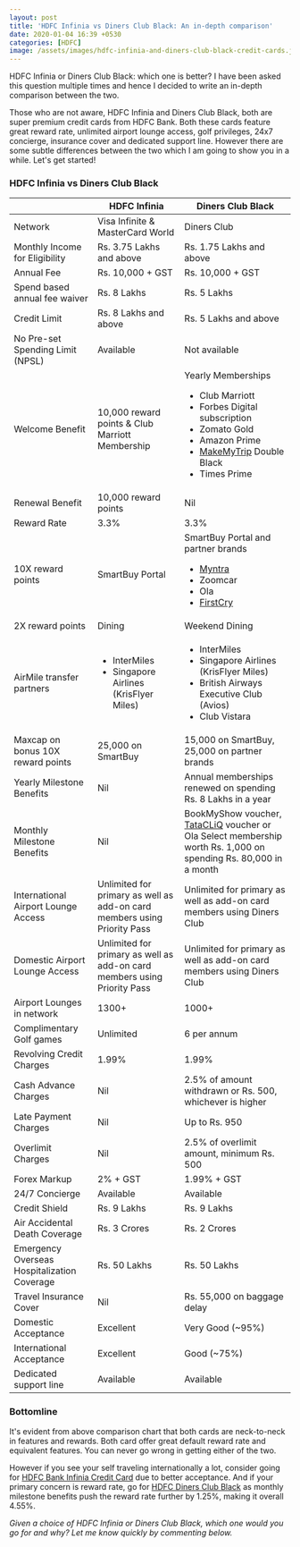 ```yaml
---
layout: post
title: 'HDFC Infinia vs Diners Club Black: An in-depth comparison'
date: 2020-01-04 16:39 +0530
categories: [HDFC]
image: /assets/images/hdfc-infinia-and-diners-club-black-credit-cards.jpg
---
```


HDFC Infinia or Diners Club Black: which one is better? I have been asked this question multiple times and hence I decided to write an in-depth comparison between the two.

Those who are not aware, HDFC Infinia and Diners Club Black, both are super premium credit cards from HDFC Bank. Both these cards feature great reward rate, unlimited airport lounge access, golf privileges, 24x7 concierge, insurance cover and dedicated support line. However there are some subtle differences between the two which I am going to show you in a while. Let's get started!

### HDFC Infinia vs Diners Club Black

<table class="table" style="display: block;overflow-x: auto;">
  <thead class="thead-dark">
  <tr>
    <th scope="col"> </th>
  	<th scope="col"> HDFC Infinia</th>
    <th scope="col"> Diners Club Black</th>
  </tr>
  </thead>
  <tbody>
  <tr>
    <td> Network </td>
  	<td> Visa Infinite & MasterCard World</td>
    <td> Diners Club </td>
  </tr>
  <tr>
    <td> Monthly Income for Eligibility </td>
  	<td> Rs. 3.75 Lakhs and above</td>
    <td> Rs. 1.75 Lakhs and above</td>
  </tr>
  <tr>
    <td> Annual Fee </td>
  	<td> Rs. 10,000 + GST </td>
    <td> Rs. 10,000 + GST </td>
  </tr>
  <tr>
    <td> Spend based annual fee waiver </td>
  	<td> Rs. 8 Lakhs </td>
    <td> Rs. 5 Lakhs </td>
  </tr>
  <tr>
    <td> Credit Limit </td>
  	<td> Rs. 8 Lakhs and above </td>
    <td> Rs. 5 Lakhs and above </td>
  </tr>
  <tr>
    <td> No Pre-set Spending Limit (NPSL) </td>
  	<td> Available </td>
    <td> Not available </td>
  </tr>
  <tr>
    <td> Welcome Benefit </td>
  	<td> 10,000 reward points & Club Marriott Membership </td>
    <td> Yearly Memberships<ul><li>Club Marriott</li><li>Forbes Digital subscription</li><li> Zomato Gold</li><li> Amazon Prime</li><li> <a href="https://l.cardinfo.in/makemytrip" target="_blank">MakeMyTrip</a> Double Black</li><li> Times Prime</li></ul> </td>
  </tr>
  <tr>
    <td> Renewal Benefit </td>
  	<td> 10,000 reward points</td>
    <td> Nil </td>
  </tr>
  <tr>
    <td> Reward Rate </td>
  	<td> 3.3% </td>
    <td> 3.3% </td>
  </tr>
  <tr>
    <td> 10X reward points </td>
  	<td> SmartBuy Portal </td>
    <td> SmartBuy Portal and partner brands <ul><li><a href="https://l.cardinfo.in/myntra" target="_blank">Myntra</a></li><li> Zoomcar</li><li> Ola </li><li> <a href="https://l.cardinfo.in/firstcry" target="_blank">FirstCry</a> </li></ul></td>
  </tr>
  <tr>
    <td> 2X reward points </td>
  	<td> Dining </td>
    <td> Weekend Dining</td>
  </tr>
  <tr>
    <td> AirMile transfer partners </td>
  	<td> <ul><li>InterMiles </li><li> Singapore Airlines (KrisFlyer Miles)</li></ul> </td>
    <td> <ul><li> InterMiles</li><li> Singapore Airlines (KrisFlyer Miles) </li><li>British Airways Executive Club (Avios)</li><li> Club Vistara</li></ul></td>
  </tr>
  <tr>
    <td> Maxcap on bonus 10X reward points</td>
  	<td> 25,000 on SmartBuy</td>
    <td> 15,000 on SmartBuy, 25,000 on partner brands</td>
  </tr>
  <tr>
    <td> Yearly Milestone Benefits </td>
  	<td> Nil </td>
    <td> Annual memberships renewed on spending Rs. 8 Lakhs in a year </td>
  </tr>
  <tr>
    <td> Monthly Milestone Benefits</td>
  	<td> Nil </td>
    <td> BookMyShow voucher, <a href="https://l.cardinfo.in/tatacliq" target="_blank">TataCLiQ</a> voucher or Ola Select membership worth Rs. 1,000 on spending Rs. 80,000 in a month</td>
  </tr>
  <tr>
    <td> International Airport Lounge Access</td>
    <td> Unlimited for primary as well as add-on card members using Priority Pass</td>
  	<td> Unlimited for primary as well as add-on card members using Diners Club</td>
  </tr>
  <tr>
    <td> Domestic Airport Lounge Access</td>
    <td> Unlimited for primary as well as add-on card members using Priority Pass</td>
  	<td> Unlimited for primary as well as add-on card members using Diners Club</td>
  </tr>
  <tr>
    <td> Airport Lounges in network</td>
    <td> 1300+</td>
  	<td> 1000+ </td>
  </tr>
  <tr>
    <td> Complimentary Golf games</td>
  	<td> Unlimited </td>
    <td> 6 per annum</td>
  </tr>
  <tr>
    <td> Revolving Credit Charges</td>
    <td> 1.99% </td>
  	<td> 1.99% </td>
  </tr>
  <tr>
    <td> Cash Advance Charges</td>
    <td> Nil </td>
  	<td> 2.5% of amount withdrawn or Rs. 500, whichever is higher </td>
  </tr>
  <tr>
    <td> Late Payment Charges</td>
    <td> Nil </td>
  	<td> Up to Rs. 950 </td>
  </tr>
  <tr>
    <td> Overlimit Charges</td>
    <td> Nil </td>
  	<td> 2.5% of overlimit amount, minimum Rs. 500 </td>
  </tr>
  <tr>
    <td> Forex Markup</td>
    <td> 2% + GST </td>
  	<td> 1.99% + GST </td>
  </tr>
  <tr>
    <td> 24/7 Concierge</td>
    <td> Available</td>
  	<td> Available</td>
  </tr>
  <tr>
    <td> Credit Shield</td>
    <td> Rs. 9 Lakhs</td>
  	<td> Rs. 9 Lakhs </td>
  </tr>
  <tr>
    <td> Air Accidental Death Coverage</td>
    <td > Rs. 3 Crores</td>
  	<td> Rs. 2 Crores </td>
  </tr>
  <tr>
    <td> Emergency Overseas Hospitalization Coverage</td>
    <td> Rs. 50 Lakhs</td>
  	<td> Rs. 50 Lakhs </td>
  </tr>
  <tr>
    <td> Travel Insurance Cover</td>
    <td> Nil</td>
  	<td> Rs. 55,000 on baggage delay </td>
  </tr>
  <tr>
    <td> Domestic Acceptance</td>
    <td> Excellent </td>
  	<td> Very Good (~95%) </td>
  </tr>
  <tr>
    <td> International Acceptance</td>
    <td> Excellent</td>
  	<td> Good (~75%) </td>
  </tr>
  <tr>
    <td> Dedicated support line</td>
    <td> Available</td>
  	<td> Available</td>
  </tr>
  </tbody>
</table>

### Bottomline

It's evident from above comparison chart that both cards are neck-to-neck in features and rewards. Both card offer great default reward rate and equivalent features. You can never go wrong in getting either of the two.

However if you see your self traveling internationally a lot, consider going for [HDFC Bank Infinia Credit Card](/hdfc-bank-infinia-credit-card-review/) due to better acceptance. And if your primary concern is reward rate, go for [HDFC Diners Club Black](/hdfc-diners-club-black-credit-card-review/) as monthly milestone benefits push the reward rate further by 1.25%, making it overall 4.55%.

_Given a choice of HDFC Infinia or Diners Club Black, which one would you go for and why? Let me know quickly by commenting below._
